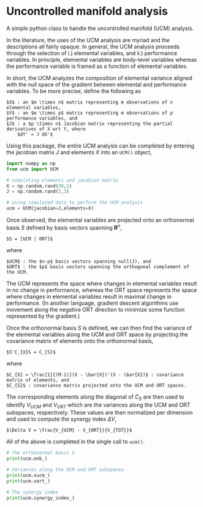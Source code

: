# Uncontrolled manifold analysis
A simple python class to handle the uncontrolled manifold (UCM) analysis.

In the literature, the uses of the UCM analysis are myriad and the descriptions all fairly opaque. In general, the UCM analysis proceeds through the selection of i.) elemental variables, and ii.) performance variables. In principle, elemental variables are body-level variables whereas the performance variable is framed as a function of elemental variables.

In short, the UCM analyzes the composition of elemental variance aligned with the null space of the gradient between elemental and performance variables. To be more precise, define the following as

    $X$ : an $m \times n$ matrix representing m observations of n elemental variables,
    $Y$ : an $m \times p$ matrix representing m observations of p performance variables, and
    $J$ : a $p \times n$ Jacobian matrix representing the partial derivatives of X wrt Y, where
        $dY' = J dX'$

Using this package, the entire UCM analysis can be completed by entering the jacobian matrix $J$ and elements $X$ into an `UCM()` object,

```python
import numpy as np
from ucm import UCM

# simulating elements and jacobian matrix
X = np.random.rand(30,3)
J = np.random.rand(2,3)

# using simulated data to perform the UCM analysis
ucm = UCM(jacobian=J,elements=X)
```

Once observed, the elemental variables are projected onto an orthonormal basis $S$ defined by basis vectors spanning $\mathbf{R}^n$,

    $S = [UCM | ORT]$

where

    $UCM$ : the $n-p$ basis vectors spanning null(J), and
    $ORT$ : the $p$ basis vectors spanning the orthogonal complement of the UCM.

The UCM represents the space where changes in elemental variables result in no change in performance, whereas the ORT space represents the space where changes in elemental variables result in maximal change in performance. (In another language, gradient descent algorithms use movement along the negative ORT direction to minimize some function represented by the gradient.)

Once the orthonormal basis $S$ is defined, we can then find the variance of the elemental variables along the UCM and ORT space by projecting the covariance matrix of elements onto the orthonormal basis,

    $S'C_{X}S = C_{S}$

where

    $C_{X} = \frac{1}{(M-1)}(X - \bar{X})'(X - \bar{X})$ : covariance matrix of elements, and
    $C_{S}$ : covariance matrix projected onto the UCM and ORT spaces.

The corresponding elements along the diagonal of $C_{S}$ are then used to identify $V_{UCM}$ and $V_{ORT}$ which are the variances along the UCM and ORT subspaces, respectively. These values are then normalized per dimension and used to compute the synergy index $\Delta V$,

    $\Delta V = \frac{V_{UCM} - V_{ORT}}{V_{TOT}}$

All of the above is completed in the single call to `ucm()`.

```python
# The orthonormal basis S
print(ucm.onb_)

# Variances along the UCM and ORT subspaces
print(ucm.vucm_)
print(ucm.vort_)

# The synergy index
print(ucm.synergy_index_)
```








